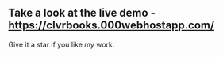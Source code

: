 ## Take a look at the live demo - https://clvrbooks.000webhostapp.com/

Give it a star if you like my work.
